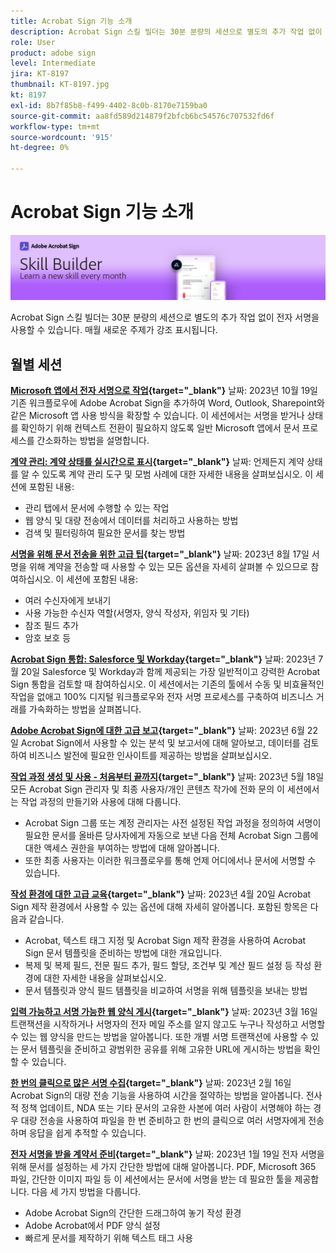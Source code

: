 ```yaml
---
title: Acrobat Sign 기능 소개
description: Acrobat Sign 스킬 빌더는 30분 분량의 세션으로 별도의 추가 작업 없이 전자 서명을 사용할 수 있습니다
role: User
product: adobe sign
level: Intermediate
jira: KT-8197
thumbnail: KT-8197.jpg
kt: 8197
exl-id: 8b7f85b8-f499-4402-8c0b-8170e7159ba0
source-git-commit: aa8fd589d214879f2bfcb6bc54576c707532fd6f
workflow-type: tm+mt
source-wordcount: '915'
ht-degree: 0%

---
```


# Acrobat Sign 기능 소개

![스킬 빌더 배너](../assets/SB_Hero.png)

Acrobat Sign 스킬 빌더는 30분 분량의 세션으로 별도의 추가 작업 없이 전자 서명을 사용할 수 있습니다. 매월 새로운 주제가 강조 표시됩니다.

## 월별 세션

**[Microsoft 앱에서 전자 서명으로 작업](https://teamwork.adobe.com/adobe-sign-skill-builder/attendease/networking/experience/7c88319e-04b7-4560-aad3-ba288d5cfc76/3bd16192-c4c9-4d66-9b1c-575ddcc3c6bb){target="_blank"}**
날짜: 2023년 10월 19일 기존 워크플로우에 Adobe Acrobat Sign을 추가하여 Word, Outlook, Sharepoint와 같은 Microsoft 앱 사용 방식을 확장할 수 있습니다. 이 세션에서는 서명을 받거나 상태를 확인하기 위해 컨텍스트 전환이 필요하지 않도록 일반 Microsoft 앱에서 문서 프로세스를 간소화하는 방법을 설명합니다.

**[계약 관리: 계약 상태를 실시간으로 표시](https://teamwork.adobe.com/adobe-sign-skill-builder/attendease/networking/experience/d326c8ab-3173-4c95-9e5a-0afeff4ce006/4bae4b11-516b-4e50-8f10-d116538fd710){target="_blank"}**
날짜: 언제든지 계약 상태를 알 수 있도록 계약 관리 도구 및 모범 사례에 대한 자세한 내용을 살펴보십시오. 이 세션에 포함된 내용:

* 관리 탭에서 문서에 수행할 수 있는 작업
* 웹 양식 및 대량 전송에서 데이터를 처리하고 사용하는 방법
* 검색 및 필터링하여 필요한 문서를 찾는 방법

**[서명을 위해 문서 전송을 위한 고급 팁](https://teamwork.adobe.com/adobe-sign-skill-builder/attendease/networking/experience/4c4e8632-ba24-445f-a567-a9e76429bdf5/0a2f68ed-9a21-4911-9e38-15943c0e3f9a){target="_blank"}**
날짜: 2023년 8월 17일 서명을 위해 계약을 전송할 때 사용할 수 있는 모든 옵션을 자세히 살펴볼 수 있으므로 참여하십시오. 이 세션에 포함된 내용:

* 여러 수신자에게 보내기
* 사용 가능한 수신자 역할(서명자, 양식 작성자, 위임자 및 기타)
* 참조 필드 추가
* 암호 보호 등

**[Acrobat Sign 통합: Salesforce 및 Workday](https://teamwork.adobe.com/adobe-sign-skill-builder/attendease/networking/experience/8409ba8b-e4ee-4e99-80cc-33902027b80e/307d147e-4b85-4330-81af-5929f0dc5ae4){target="_blank"}**
날짜: 2023년 7월 20일 Salesforce 및 Workday과 함께 제공되는 가장 일반적이고 강력한 Acrobat Sign 통합을 검토할 때 참여하십시오. 이 세션에서는 기존의 툴에서 수동 및 비효율적인 작업을 없애고 100% 디지털 워크플로우와 전자 서명 프로세스를 구축하여 비즈니스 거래를 가속화하는 방법을 살펴봅니다.

**[Adobe Acrobat Sign에 대한 고급 보고](https://adobe-sign-skill-builder.joinus.adobeevents.com/attendease/networking/experience/fa28b18d-ab38-47d4-8ae8-3e0161550bd3/60081eb2-f8a3-45b6-9d75-4f3a53b4c53a){target="_blank"}**
날짜: 2023년 6월 22일 Acrobat Sign에서 사용할 수 있는 분석 및 보고서에 대해 알아보고, 데이터를 검토하여 비즈니스 발전에 필요한 인사이트를 제공하는 방법을 살펴보십시오.

**[작업 과정 생성 및 사용 - 처음부터 끝까지](https://teamwork.adobe.com/adobe-sign-skill-builder/attendease/networking/experience/0fc7ccc5-eb36-47f0-a0d3-1fa3648c8fcf/42a9bbad-0a54-4c8c-8002-597d549600fe){target="_blank"}**
날짜: 2023년 5월 18일 모든 Acrobat Sign 관리자 및 최종 사용자/개인 콘텐츠 작가에 전화 문의 이 세션에서는 작업 과정의 만들기와 사용에 대해 다룹니다.

* Acrobat Sign 그룹 또는 계정 관리자는 사전 설정된 작업 과정을 정의하여 서명이 필요한 문서를 올바른 당사자에게 자동으로 보낸 다음 전체 Acrobat Sign 그룹에 대한 액세스 권한을 부여하는 방법에 대해 알아봅니다.
* 또한 최종 사용자는 이러한 워크플로우를 통해 언제 어디에서나 문서에 서명할 수 있습니다.

**[작성 환경에 대한 고급 교육](https://adobe-sign-skill-builder.joinus.adobeevents.com/attendease/networking/experience/30c06b3c-60f7-4293-9cd2-2544104d9140/85ffced9-7613-4382-b3a3-43ba227af5ba){target="_blank"}**
날짜: 2023년 4월 20일 Acrobat Sign 제작 환경에서 사용할 수 있는 옵션에 대해 자세히 알아봅니다. 포함된 항목은 다음과 같습니다.

* Acrobat, 텍스트 태그 지정 및 Acrobat Sign 제작 환경을 사용하여 Acrobat Sign 문서 템플릿을 준비하는 방법에 대한 개요입니다.
* 복제 및 복제 필드, 전문 필드 추가, 필드 할당, 조건부 및 계산 필드 설정 등 작성 환경에 대한 자세한 내용을 살펴보십시오.
* 문서 템플릿과 양식 필드 템플릿을 비교하여 서명을 위해 템플릿을 보내는 방법

**[입력 가능하고 서명 가능한 웹 양식 게시](https://adobe-sign-skill-builder.joinus.adobeevents.com/attendease/networking/experience/265580bf-245a-4751-9b51-c6877192d13a/9ae41cae-a53e-4b71-a748-2df0ee2e14c8){target="_blank"}**
날짜: 2023년 3월 16일 트랜잭션을 시작하거나 서명자의 전자 메일 주소를 알지 않고도 누구나 작성하고 서명할 수 있는 웹 양식을 만드는 방법을 알아봅니다. 또한 개별 서명 트랜잭션에 사용할 수 있는 문서 템플릿을 준비하고 광범위한 공유를 위해 고유한 URL에 게시하는 방법을 확인할 수 있습니다.

**[한 번의 클릭으로 많은 서명 수집](https://adobe-sign-skill-builder.joinus.adobeevents.com/attendease/networking/experience/552e5165-8762-4c73-9d41-8215d48a62cc/9d88acde-96fa-4d83-89e3-1296b94f4d90){target="_blank"}**
날짜: 2023년 2월 16일 Acrobat Sign의 대량 전송 기능을 사용하여 시간을 절약하는 방법을 알아봅니다. 전사적 정책 업데이트, NDA 또는 기타 문서의 고유한 사본에 여러 사람이 서명해야 하는 경우 대량 전송을 사용하여 파일을 한 번 준비하고 한 번의 클릭으로 여러 서명자에게 전송하며 응답을 쉽게 추적할 수 있습니다.

**[전자 서명을 받을 계약서 준비](https://adobe-sign-skill-builder.joinus.adobeevents.com/attendease/networking/experience/c08f6e7e-2ced-48b8-8245-548302fe2df3/15f504a9-3420-4372-83c8-168115f15cbb){target="_blank"}**
날짜: 2023년 1월 19일 전자 서명을 위해 문서를 설정하는 세 가지 간단한 방법에 대해 알아봅니다. PDF, Microsoft 365 파일, 간단한 이미지 파일 등 이 세션에서는 문서에 서명을 받는 데 필요한 툴을 제공합니다. 다음 세 가지 방법을 다룹니다.

* Adobe Acrobat Sign의 간단한 드래그하여 놓기 작성 환경
* Adobe Acrobat에서 PDF 양식 설정
* 빠르게 문서를 제작하기 위해 텍스트 태그 사용